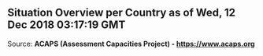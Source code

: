 ## Situation Overview per Country as of Wed, 12 Dec 2018 03:17:19 GMT

Source: **ACAPS (Assessment Capacities Project) - https://www.acaps.org**